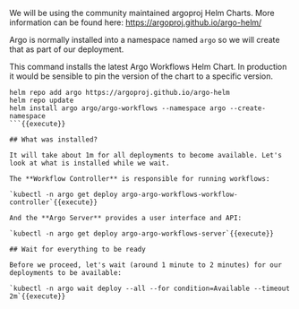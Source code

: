 We will be using the community maintained argoproj Helm Charts. More information can be found here: https://argoproj.github.io/argo-helm/

Argo is normally installed into a namespace named `argo` so we will create that as part of our deployment.

This command installs the latest Argo Workflows Helm Chart. In production it would be sensible to pin the version of the chart to a specific version.
```
helm repo add argo https://argoproj.github.io/argo-helm
helm repo update
helm install argo argo/argo-workflows --namespace argo --create-namespace
```{{execute}}

## What was installed?

It will take about 1m for all deployments to become available. Let's look at what is installed while we wait.

The **Workflow Controller** is responsible for running workflows:

`kubectl -n argo get deploy argo-argo-workflows-workflow-controller`{{execute}}

And the **Argo Server** provides a user interface and API:

`kubectl -n argo get deploy argo-argo-workflows-server`{{execute}}

## Wait for everything to be ready

Before we proceed, let's wait (around 1 minute to 2 minutes) for our deployments to be available:

`kubectl -n argo wait deploy --all --for condition=Available --timeout 2m`{{execute}}
